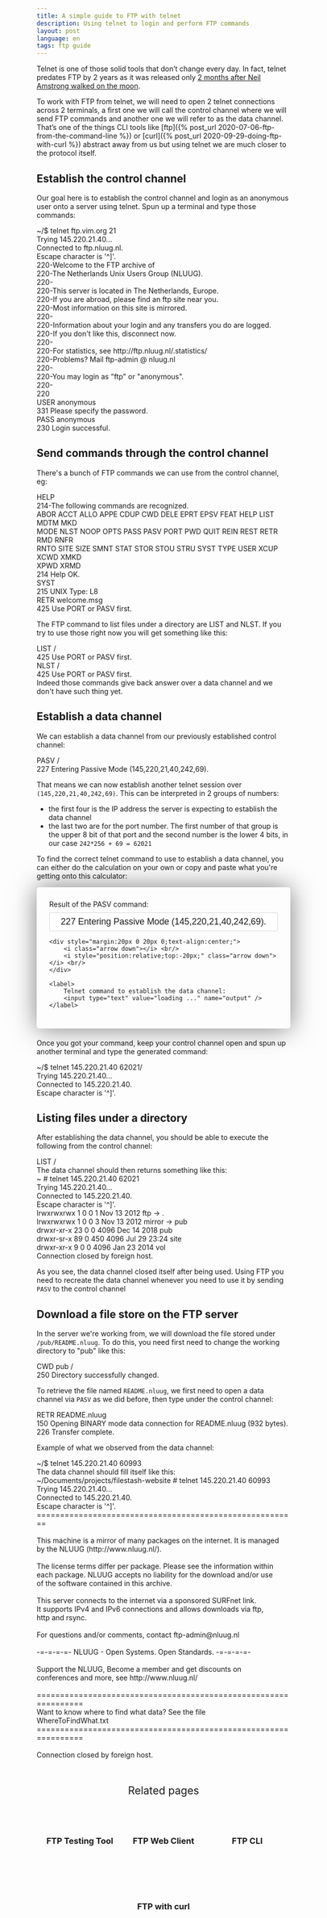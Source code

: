 ```yaml
---
title: A simple guide to FTP with telnet
description: Using telnet to login and perform FTP commands
layout: post
language: en
tags: ftp guide
---
```


Telnet is one of those solid tools that don’t change every day. In fact, telnet predates FTP by 2 years as it was released only [2 months after Neil Amstrong walked on the moon](https://datatracker.ietf.org/doc/html/rfc15).

To work with FTP from telnet, we will need to open 2 telnet connections across 2 terminals, a first one we will call the control channel where we will send FTP commands and another one we will refer to as the data channel. That’s one of the things CLI tools like [ftp]({% post_url 2020-07-06-ftp-from-the-command-line %}) or [curl]({% post_url 2020-09-29-doing-ftp-with-curl %}) abstract away from us but using telnet we are much closer to the protocol itself.

## Establish the control channel

Our goal here is to establish the control channel and login as an anonymous user onto a server using telnet. Spun up a terminal and type those commands:

<div class="terminal">
<span class="prompt">~/$ </span>telnet ftp.vim.org 21<br>
<span class="stdout">
Trying 145.220.21.40...<br/>
Connected to ftp.nluug.nl.<br/>
Escape character is '^]'.<br/>
220-Welcome to the FTP archive of<br/>
220-The Netherlands Unix Users Group (NLUUG).<br/>
220-<br/>
220-This server is located in The Netherlands, Europe.<br/>
220-If you are abroad, please find an ftp site near you.<br/>
220-Most information on this site is mirrored.<br/>
220-<br/>
220-Information about your login and any transfers you do are logged.<br/>
220-If you don't like this, disconnect now.<br/>
220-<br/>
220-For statistics, see http://ftp.nluug.nl/.statistics/<br/>
220-Problems?  Mail ftp-admin @ nluug.nl<br/>
220-<br/>
220-You may login as "ftp" or "anonymous".<br/>
220-<br/>
220<br/>
</span>
<span class="prompt"></span>USER anonymous<br>
<span class="stdout">
331 Please specify the password.
</span><br/>
<span class="prompt"></span>PASS anonymous<br>
<span class="stdout">
230 Login successful.
</span>
</div>

## Send commands through the control channel

There's a bunch of FTP commands we can use from the control channel, eg:

<div class="terminal">
<span class="prompt"></span>HELP<br>
<span class="stdout">
214-The following commands are recognized.<br/>
 ABOR ACCT ALLO APPE CDUP CWD  DELE EPRT EPSV FEAT HELP LIST MDTM MKD<br/>
 MODE NLST NOOP OPTS PASS PASV PORT PWD  QUIT REIN REST RETR RMD  RNFR<br/>
 RNTO SITE SIZE SMNT STAT STOR STOU STRU SYST TYPE USER XCUP XCWD XMKD<br/>
 XPWD XRMD<br/>
214 Help OK.<br/>
</span>
<span class="prompt"></span>SYST<br>
<span class="stdout">
215 UNIX Type: L8<br/>
RETR welcome.msg<br/>
425 Use PORT or PASV first.<br/>
</span>
</div>

The FTP command to list files under a directory are LIST and NLST. If you try to use those right now you will get something like this:
<div class="terminal">
<span class="prompt"></span>LIST /<br>
<span class="stdout">
425 Use PORT or PASV first.<br/>
</span>
<span class="prompt"></span>NLST /<br>
<span class="stdout">
425 Use PORT or PASV first.<br/>
</span>
</div>
Indeed those commands give back answer over a data channel and we don't have such thing yet.

## Establish a data channel

We can establish a data channel from our previously established control channel:
<div class="terminal">
<span class="prompt"></span>PASV /<br>
<span class="stdout">
227 Entering Passive Mode (145,220,21,40,242,69).<br/>
</span>
</div>

That means we can now establish another telnet session over `(145,220,21,40,242,69)`. This can be interpreted in 2 groups of numbers:
- the first four is the IP address the server is expecting to establish the data channel
- the last two are for the port number. The first number of that group is the upper 8 bit of that port and the second number is the lower 4 bits, in our case `242*256 + 69 = 62021`

To find the correct telnet command to use to establish a data channel, you can either do the calculation on your own or copy and paste what you're getting onto this calculator:

<form onsubmit="onFormSubmit()" class="calculator">
    <label>
        Result of the PASV command:
        <input type="text" placeholder="eg: 227 Entering Passive Mode (145,220,21,40,242,69)." value="227 Entering Passive Mode (145,220,21,40,242,69)." change="onInputChange" />
    </label>

    <div style="margin:20px 0 20px 0;text-align:center;">
        <i class="arrow down"></i> <br/>
        <i style="position:relative;top:-20px;" class="arrow down"></i> <br/>
    </div>

    <label>
        Telnet command to establish the data channel:
        <input type="text" value="loading ..." name="output" />
    </label>
</form>
<script>
document.querySelector("form.calculator input").addEventListener("input", function(e){
    displayTelnetCommand(e.target.value);
});
function displayTelnetCommand(text) {
    let match = /\((\d+,\d+,\d+,\d+,\d+,\d+)\)/.exec(text);
    const $result = document.querySelector("form.calculator input[name='output']");
    if(!match) {
        $result.value = "Invalid PASV command";
        return;
    }
    const tmp = match[1].split(",").map((r) => parseInt(r.trim()));
    const ip = tmp.slice(0,4).join(".");
    const port = tmp[4] * 256 + tmp[5]
    $result.value = "telnet " + ip + " " + port;
}
displayTelnetCommand(document.querySelector("form.calculator input").value)
</script>
<style>
form.calculator {
    background: var(--dark);
    padding: 25px;
    border-radius: 5px;
    color: var(--bg-color);
    box-shadow: 0px 0px 50px rgb(0 0 0 / 50%);
    margin-bottom: 20px;
}
form.calculator input {
    width: 100%;
    box-sizing: border-box;
    background: white;
    border: 1px solid rgba(0,0,0,0.15);
    border-radius: 2px;
    padding: 7px 10px;
    margin-top: 8px;
    text-align: center;
    color: var(--secondary);
    font-size: 1.1rem;
}
.arrow {
  border: solid var(--color);
  border-width: 0 7px 7px 0;
  display: inline-block;
  padding: 15px;
  transform: rotate(45deg);
  -webkit-transform: rotate(45deg);
}

</style>

Once you got your command, keep your control channel open and spun up another terminal and type the generated command:
<div class="terminal">
<span class="prompt">~/$ </span>telnet 145.220.21.40 62021/<br>
<span class="stdout">
Trying 145.220.21.40...<br/>
Connected to 145.220.21.40.<br/>
Escape character is '^]'.<br/>
</span>
</div>


## Listing files under a directory

After establishing the data channel, you should be able to execute the following from the control channel:
<div class="terminal">
<span class="prompt"></span>LIST /<br>
</div>
The data channel should then returns something like this:
<div class="terminal">
<span class="stdout">
~ # telnet 145.220.21.40 62021<br/>
Trying 145.220.21.40...<br/>
Connected to 145.220.21.40.<br/>
Escape character is '^]'.<br/>
lrwxrwxrwx    1 0        0               1 Nov 13  2012 ftp -> .<br/>
lrwxrwxrwx    1 0        0               3 Nov 13  2012 mirror -> pub<br/>
drwxr-xr-x   23 0        0            4096 Dec 14  2018 pub<br/>
drwxr-sr-x   89 0        450          4096 Jul 29 23:24 site<br/>
drwxr-xr-x    9 0        0            4096 Jan 23  2014 vol<br/>
Connection closed by foreign host.<br/>
</span>
</div>

As you see, the data channel closed itself after being used. Using FTP you need to recreate the data channel whenever you need to use it by sending `PASV` to the control channel

## Download a file store on the FTP server

In the server we're working from, we will download the file stored under `/pub/README.nluug`. To do this, you need first need to change the working directory to "pub" like this:
<div class="terminal">
<span class="prompt"></span>CWD pub /<br>
<span class="stdout">
250 Directory successfully changed.
</span>
</div>

To retrieve the file named `README.nluug`, we first need to open a data channel via `PASV` as we did before, then type under the control channel:
<div class="terminal">
<span class="prompt"></span>RETR README.nluug<br/>
<span class="stdout">
150 Opening BINARY mode data connection for README.nluug (932 bytes).<br/>
226 Transfer complete.<br/>
</span>
</div>

Example of what we observed from the data channel:
<div class="terminal">
<span class="prompt">~/$ </span>telnet 145.220.21.40 60993<br/>
<span class="stdout">
The data channel should fill itself like this:<br/>
~/Documents/projects/filestash-website # telnet 145.220.21.40 60993<br/>
Trying 145.220.21.40...<br/>
Connected to 145.220.21.40.<br/>
Escape character is '^]'.<br/>
========================================================<br/>
<br/>
This machine is a mirror of many packages on the internet. It is managed<br/>
by the NLUUG (http://www.nluug.nl/).<br/>
<br/>
The license terms differ per package. Please see the information within<br/>
each package. NLUUG accepts no liability for the download and/or use<br/>
of the software contained in this archive.<br/>
<br/>
This server connects to the internet via a sponsored SURFnet link.<br/>
It supports IPv4 and IPv6 connections and allows downloads via ftp,<br/>
http and rsync.<br/>
<br/>
For questions and/or comments, contact ftp-admin@nluug.nl<br/>
<br/>
-=-=-=-=- NLUUG - Open Systems. Open Standards. -=-=-=-=-<br/>
<br/>
Support the NLUUG, Become a member and get discounts on <br/>
conferences and more, see http://www.nluug.nl/<br/>
<br/>
================================================================<br/>
Want to know where to find what data?  See the file<br/>
WhereToFindWhat.txt<br/>
================================================================<br/>
<br/>
Connection closed by foreign host.<br/>
</span>
</div>



<div class="related">
    <div class="title">
        Related pages<br>
        <img src="https://mickael.kerjean.me/assets/img/arrow_bottom.png"/>
    </div>
    <div class="related_content">
        <a href="{% post_url 2020-08-04-ftp-testing-tool %}"><h3 class="no-anchor">FTP Testing Tool</h3></a><a href="{% post_url 2019-11-26-ftp-web-client %}"><h3 class="no-anchor">FTP Web Client</h3></a><a href="{% post_url 2020-07-06-ftp-from-the-command-line %}"><h3 class="no-anchor">FTP CLI</h3></a><a href="{% post_url 2020-09-29-doing-ftp-with-curl %}"><h3 class="no-anchor">FTP with curl</h3></a>
    </div>
</div>
<style>
 .related{ text-align:center;margin-top:50px;}
 .related .title{
     font-size: 1.5em;
     margin-top: 30px;
 }
 .related .title img{
     animation: bounce 1s infinite alternate;
     width: 16px;
     height: 17px;
 }
 .related .related_content { margin-top:5px; }
 .related .related_content h3 {
     background: var(--bg-color);
     padding: 50px 0;
     border-radius: 5px;
     margin: 0!important;
 }
 .related .related_content a{
     display: inline-block;
     width: calc(33% - 10px);
     padding: 5px;
     text-decoration: none!important;
 }
 .related .related_content a:hover{
     transform: scale(1.1);
     transition: ease 0.3s transform;
 }
 .related .related_content a:hover h3{
     background: var(--emphasis-primary);
     transition: ease 0.3s background;
 }

 @media only screen and (max-width: 550px) {
     .related .related_content a{ width: 100%; }
 }
 @keyframes bounce {
     from {
         transform: translate3d(0,0,0);
     }
     to {
         transform: translate3d(0,-8px,0);
     }
 }
</style>

